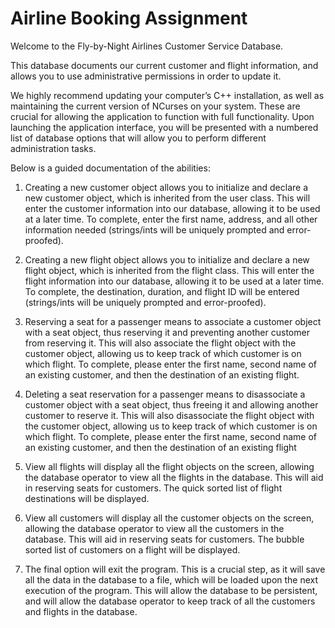 # Airline Booking Assignment

Welcome to the Fly-by-Night Airlines Customer Service Database.

This database documents our current customer and flight information, and allows you to use administrative permissions in order to update it.

We highly recommend updating your computer’s C++ installation, as well as maintaining the current version of NCurses on your system. These are crucial for allowing the application to function with full functionality. Upon launching the application interface, you will be presented with a numbered list of database options that will allow you to perform different administration tasks.  

Below is a guided documentation of the abilities:
1. Creating a new customer object allows you to initialize and declare a new customer object, which is inherited from the user class. This will enter the customer information into our database, allowing it to be used at a later time. To complete, enter the first name, address, and all other information needed (strings/ints will be uniquely prompted and error-proofed).

2. Creating a new flight object allows you to initialize and declare a new flight object, which is inherited from the flight class. This will enter the flight information into our database, allowing it to be used at a later time. To complete, the destination, duration, and flight ID will be entered (strings/ints will be uniquely prompted and error-proofed).

3. Reserving a seat for a passenger means to associate a customer object with a seat object, thus reserving it and preventing another customer from reserving it. This will also associate the flight object with the customer object, allowing us to keep track of which customer is on which flight. To complete, please enter the first name, second name of an existing customer, and then the destination of an existing flight.

4. Deleting a seat reservation for a passenger means to disassociate a customer object with a seat object, thus freeing it and allowing another customer to reserve it. This will also disassociate the flight object with the customer object, allowing us to keep track of which customer is on which flight. To complete, please enter the first name, second name of an existing customer, and then the destination of an existing flight

5. View all flights will display all the flight objects on the screen, allowing the database operator to view all the flights in the database. This will aid in reserving seats for customers. The quick sorted list of flight destinations will be displayed.

6. View all customers will display all the customer objects on the screen, allowing the database operator to view all the customers in the database. This will aid in reserving seats for customers. The bubble sorted list of customers on a flight will be displayed.

7. The final option will exit the program. This is a crucial step, as it will save all the data in the database to a file, which will be loaded upon the next execution of the program. This will allow the database to be persistent, and will allow the database operator to keep track of all the customers and flights in the database.
